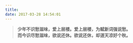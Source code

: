 ```yaml
---
title: 
date: 2017-03-28 14:54:01
---
```

<blockquote class="blockquote-center"><strong>少年不识愁滋味，爱上层楼。爱上层楼，为赋新词强说愁。<br/>而今识尽愁滋味，欲说还休。欲说还休，却道天凉好个秋。</strong></blockquote>

